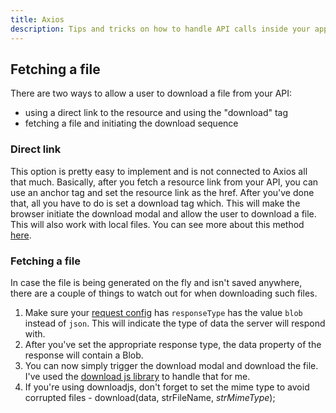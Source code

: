 ```yaml
---
title: Axios
description: Tips and tricks on how to handle API calls inside your app with Axios
---
```


## Fetching a file
There are two ways to allow a user to download a file from your API:
- using a direct link to the resource and using the "download" tag
- fetching a file and initiating the download sequence

### Direct link
This option is pretty easy to implement and is not connected to Axios all that much. Basically, after you fetch a resource link from your API, you can use an anchor tag and set the resource link as the href. After you've done that, all you have to do is set a download tag which. This will make the browser initiate the download modal and allow the user to download a file. This will also work with local files. You can see more about this method [here](https://www.w3schools.com/tags/att_a_download.asp).

### Fetching a file
In case the file is being generated on the fly and isn't saved anywhere, there are a couple of things to watch out for when downloading such files.
1. Make sure your [request config](https://github.com/axios/axios#request-config) has `responseType` has the value `blob` instead of `json`. This will indicate the type of data the server will respond with.
2. After you've set the appropriate response type, the data property of the response will contain a Blob.
3. You can now simply trigger the download modal and download the file. I've used the [download js library](https://www.npmjs.com/package/downloadjs) to handle that for me.
4. If you're using downloadjs, don't forget to set the mime type to avoid corrupted files - download(data, strFileName, *strMimeType*);

